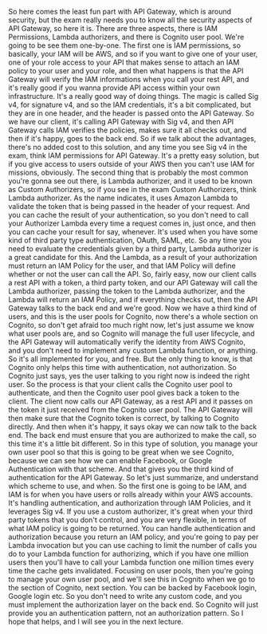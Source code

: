
<v Instructor>So here comes the least fun part</v>
with API Gateway, which is around security,
but the exam really needs you to know all
the security aspects of API Gateway, so here it is.
There are three aspects, there is IAM Permissions,
Lambda authorizers, and there is Cognito user pool.
We're going to be see them one-by-one.
The first one is IAM permissions,
so basically, your IAM will be AWS,
and so if you want to give one of your
user, one of your role access to your API
that makes sense to attach an IAM policy
to your user and your role,
and then what happens is that the API Gateway
will verify the IAM informations when
you call your rest API, and it's really good
if you wanna provide API access
within your own infrastructure.
It's a really good way of doing things.
The magic is called Sig v4, for signature v4,
and so the IAM credentials, it's a bit complicated,
but they are in one header,
and the header is passed onto the API Gateway.
So we have our client, it's calling API Gateway
with Sig v4, and then API Gateway calls IAM
verifies the policies, makes sure it all checks out,
and then if it's happy, goes to the back end.
So if we talk about the advantages,
there's no added cost to this solution,
and any time you see Sig v4 in the exam,
think IAM permissions for API Gateway.
It's a pretty easy solution, but if you
give access to users outside of your AWS
then you can't use IAM for missions, obviously.
The second thing that is probably the most common
you're gonna see out there, is Lambda authorizer,
and it used to be known as Custom Authorizers,
so if you see in the exam Custom Authorizers,
think Lambda authorizer.
As the name indicates, it uses Amazon Lambda
to validate the token that is being passed
in the header of your request.
And you can cache the result of your authentication,
so you don't need to call your Authorizer Lambda
every time a request comes in, just once,
and then you can cache your result for say, whenever.
It's used when you have some kind of third party
type authentication, OAuth, SAML, etc.
So any time you need to evaluate the credentials
given by a third party, Lambda authorizer
is a great candidate for this.
And the Lambda, as a result of your authorization
must return an IAM Policy for the user,
and that IAM Policy will define whether or not
the user can call the API.
So, fairly easy, now our client calls a rest API
with a token, a third party token,
and our API Gateway will call the Lambda authorizer,
passing the token to the Lambda authorizer,
and the Lambda will return an IAM Policy,
and if everything checks out,
then the API Gateway talks to the back end and we're good.
Now we have a third kind of users,
and this is the user pools for Cognito,
now there's a whole section on Cognito,
so don't get afraid too much right now,
let's just assume we know what user pools are,
and so Cognito will manage the full user lifecycle,
and the API Gateway will automatically verify
the identity from AWS Cognito,
and you don't need to implement any
custom Lambda function, or anything.
So it's all implemented for you, and free.
But the only thing to know, is that Cognito
only helps this time with authentication, not authorization.
So Cognito just says, yes the user
talking to you right now is indeed the right user.
So the process is that your client calls
the Cognito user pool to authenticate,
and then the Cognito user pool gives back
a token to the client.
The client now calls our API Gateway,
as a rest API and it passes on the token
it just received from the Cognito user pool.
The API Gateway will then make sure
that the Cognito token is correct,
by talking to Cognito directly.
And then when it's happy,
it says okay we can now talk to the back end.
The back end must ensure that you are authorized
to make the call, so this time it's a little bit different.
So in this type of solution,
you manage your own user pool so that this
is going to be great when we see Cognito,
because we can see how we can enable Facebook,
or Google Authentication with that scheme.
And that gives you the third kind of authentication
for the API Gateway.
So let's just summarize, and understand
which scheme to use, and when.
So the first one is going to be IAM,
and IAM is for when you have users
or rolls already within your AWS accounts.
It's handling authentication, and authorization
through IAM Policies, and it leverages Sig v4.
If you use a custom authorizer,
it's great when your third party tokens
that you don't control, and you are very flexible,
in terms of what IAM policy is going to be returned.
You can handle authentication and authorization
because you return an IAM policy,
and you're going to pay per Lambda invocation
but you can use caching to limit the number
of calls you do to your Lambda function
for authorizing, which if you have one million users
then you'll have to call your Lambda function
one million times every time the cache gets invalidated.
Focusing on user pools, then you're going to manage
your own user pool, and we'll see this in Cognito
when we go to the section of Cognito, next section.
You can be backed by Facebook login, Google login etc.
So you don't need to write any custom code,
and you must implement the authorization layer
on the back end.
So Cognito will just provide you an authentication pattern,
not an authorization pattern.
So I hope that helps,
and I will see you in the next lecture.